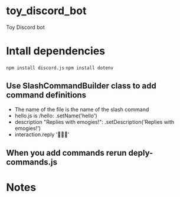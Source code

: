 # toy_discord_bot
Toy Discord bot

# Intall dependencies
`npm install discord.js`
`npm install dotenv`

## Use SlashCommandBuilder class to add command definitions
 - The name of the file is the name of the slash command
 - hello.js is /hello:  .setName('hello')
 - description "Replies with emogies!":  .setDescription('Replies with emogies!')
 - interaction.reply '🚂🌈💖'
  
## When you add commands rerun deply-commands.js
# Notes 